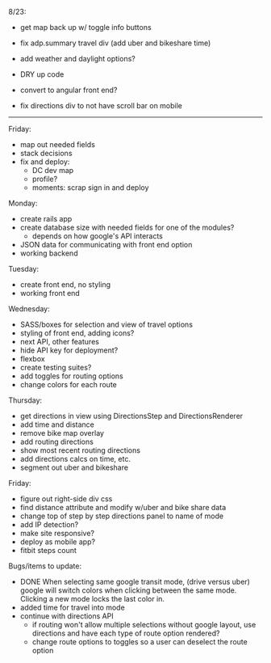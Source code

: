 
8/23:
* get map back up w/ toggle info buttons

* fix adp.summary travel div (add uber and bikeshare time)
* add weather and daylight options?
* DRY up code
* convert to angular front end?
* fix directions div to not have scroll bar on mobile


***
Friday:
* map out needed fields
* stack decisions
* fix and deploy:
  * DC dev map
  * profile?
  * moments: scrap sign in and deploy

Monday:
* create rails app
* create database size with needed fields for one of the modules?
  * depends on how google's API interacts
* JSON data for communicating with front end option
* working backend

Tuesday:
* create front end, no styling
* working front end

Wednesday:
* SASS/boxes for selection and view of travel options
* styling of front end, adding icons?
* next API, other features
* hide API key for deployment?
* flexbox
* create testing suites?
* add toggles for routing options
* change colors for each route

Thursday:
* get directions in view using DirectionsStep and DirectionsRenderer
* add time and distance
* remove bike map overlay
* add routing directions
* show most recent routing directions
* add directions calcs on time, etc.
* segment out uber and bikeshare


Friday:
* figure out right-side div css
* find distance attribute and modify w/uber and bike share data
* change top of step by step directions panel to name of mode
* add IP detection?
* make site responsive?
* deploy as mobile app?
* fitbit steps count

Bugs/items to update:
* DONE When selecting same google transit mode, (drive versus uber) google will switch colors when clicking between the same mode. Clicking a new mode locks the last color in.
* added time for travel into mode
* continue with directions API
  * if routing won't allow multiple selections without google layout, use directions and have each type of route option rendered?
  * change route options to toggles so a user can deselect the route option
